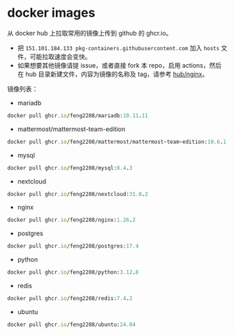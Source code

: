 # docker images
从 docker hub 上拉取常用的镜像上传到 github 的 ghcr.io。

- 把 `151.101.184.133 pkg-containers.githubusercontent.com` 加入 `hosts` 文件，可能拉取速度会变快。
- 如果想要其他镜像请提 issue，或者直接 fork 本 repo，启用 actions，然后在 hub 目录新建文件，内容为镜像的名称及 tag，请参考 [hub/nginx](https://github.com/feng2208/docker-images/blob/main/hub/nginx)。

镜像列表：
- mariadb
```ruby
docker pull ghcr.io/feng2208/mariadb:10.11.11
```

- mattermost/mattermost-team-edition
```ruby
docker pull ghcr.io/feng2208/mattermost/mattermost-team-edition:10.6.1
```

- mysql
```ruby
docker pull ghcr.io/feng2208/mysql:8.4.3
```

- nextcloud
```ruby
docker pull ghcr.io/feng2208/nextcloud:31.0.2
```

- nginx
```ruby
docker pull ghcr.io/feng2208/nginx:1.26.2
```

- postgres
```ruby
docker pull ghcr.io/feng2208/postgres:17.4
```

- python
```ruby
docker pull ghcr.io/feng2208/python:3.12.8
```

- redis
```ruby
docker pull ghcr.io/feng2208/redis:7.4.2
```

- ubuntu
```ruby
docker pull ghcr.io/feng2208/ubuntu:24.04
```

